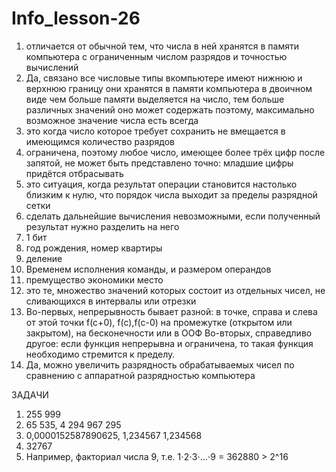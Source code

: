 # Info_lesson-26 
1. отличается от обычной тем, что числа в ней хранятся в памяти компьютера с ограниченным числом разрядов и точностью вычислений 
2. Да, связано все числовые типы вкомпьютере имеют нижнюю и верхнюю границу они хранятся в памяти компьютера в двоичном виде чем больше памяти выделяется на число, тем больше различных значений оно может содержать поэтому, максимально возможное значение числа есть всегда
3. это когда число которое требует сохранить не вмещается в имеющимся количество разрядов
4. ограничена, поэтому любое число, имеющее более трёх цифр после запятой, не может быть представлено точно: младшие цифры придётся отбрасывать
5.  это ситуация, когда результат операции становится настолько близким к нулю, что порядок числа выходит за пределы разрядной сетки
6.  сделать дальнейшие вычисления невозможными, если полученный результат нужно разделить на него
7.  1 бит
8.  год рождения, номер квартиры
9.  деление
10. Временем исполнения команды, и размером операндов
11. премущество экономики место
12. это те, множество значений которых состоит из отдельных чисел, не сливающихся в интервалы или отрезки
13. Во-первых, непрерывность бывает разной: в точке, справа и слева от этой точки f(c+0), f(c),f(c-0) на промежутке (открытом или закрытом), на бесконечности или в ООФ Во-вторых, справедливо другое: если функция непрерывна и ограничена, то такая функция необходимо стремится к пределу.
14. Да, можно увеличить разрядность обрабатываемых чисел по сравнению с аппаратной разрядностью компьютера

ЗАДАЧИ 

1. 255 999
2. 65 535, 4 294 967 295 
3. 0,0000152587890625, 1,234567 1,234568
4. 32767
5. Например, факториал числа 9, т.е. 1⋅2⋅3⋅…⋅9 = 362880 > 2^16

